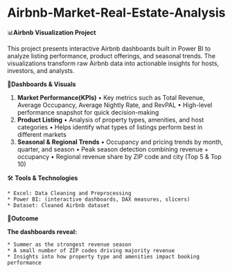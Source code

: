 # Airbnb-Market-Real-Estate-Analysis

📊**Airbnb Visualization Project**

This project presents interactive Airbnb dashboards built in Power BI to analyze listing performance, product offerings, and seasonal trends. The visualizations transform raw Airbnb data into actionable insights for hosts, investors, and analysts.

🔑**Dashboards & Visuals**

1. **Market Performance(KPIs)**
	•	Key metrics such as Total Revenue, Average Occupancy, Average Nightly Rate, and RevPAL
	•	High-level performance snapshot for quick decision-making
3. **Product Listing**
	•	Analysis of property types, amenities, and host categories
	•	Helps identify what types of listings perform best in different markets
4. **Seasonal & Regional Trends**
	•	Occupancy and pricing trends by month, quarter, and season
	•	Peak season detection combining revenue + occupancy
	•	Regional revenue share by ZIP code and city (Top 5 & Top 10)

🛠 **Tools & Technologies**

	* Excel: Data Cleaning and Preprocessing
	* Power BI: (interactive dashboards, DAX measures, slicers)
	* Dataset: Cleaned Airbnb dataset 

🎯**Outcome**

**The dashboards reveal:**

	* Summer as the strongest revenue season
	* A small number of ZIP codes driving majority revenue
	* Insights into how property type and amenities impact booking performance
